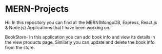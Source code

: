 # MERN-Projects
Hi! In this repository you can find all the MERN(MongoDB, Express, React.js &amp; Node.js) Applications that I have been working on. 

BookStore- In this application you can add book info and view its details in the view products page. Similarly you can update and delete the book info from the store.


